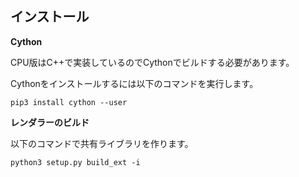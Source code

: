 ## インストール

**Cython**

CPU版はC++で実装しているのでCythonでビルドする必要があります。

Cythonをインストールするには以下のコマンドを実行します。

```
pip3 install cython --user
```

**レンダラーのビルド**

以下のコマンドで共有ライブラリを作ります。

```
python3 setup.py build_ext -i
```